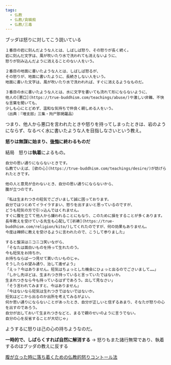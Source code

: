 ```yaml
---
tags:
  - 仏教
  - 仏教/貪瞋痴
  - 仏教/三毒
---
```


ブッダは怒りに対してこう説いている

```
１番目の岩に刻んだような人とは、しばしば怒り、その怒りが長く続く。  
岩に刻んだ文字は、風が吹いたり水で洗われても消えないように、  
怒りが刻み込んだように消えることのない人をいう。

２番目の地面に書いたような人とは、しばしば怒るが、  
その怒りが、地面に書いたように、長続きしない人をいう。  
地面に書いた文字は、風が吹いたり水で洗われれば、すぐに消えるようなものだ。

３番目の水に書いたような人とは、水に文字を書いても流れて形にならないように、  
他人の[悪口](https://true-buddhism.com/teachings/abuse/)や激しい非難、不快な言葉を聞いても、  
少しも心にとどめず、温和な気持ちで仲良く親しめる人をいう。  
（出典：『増支部』三集・拘尸那掲羅品）
```

つまり、他人から悪口を言われたときや怒りを持ってしまったときは、岩のようにならず、なるべく水に書いたような人を目指しなさいという教え。

**怒りは無謀に始まり、[後悔](https://true-buddhism.com/teachings/regret/)に終わるものだ**

結局　怒りは**執着**によるもの。
```
自分の思い通りにならないときです。  
仏教でいえば、[欲の心](https://true-buddhism.com/teachings/desire/)が妨げられたときです。

他の人と意見が合わないとき、自分の思い通りにならないから、  
腹が立つのです。
```

```
「私は生まれつきの短気でございまして誠に困っております。  
自分ではつとめてイライラすまい、怒りを出すまいと思っているのですが、  
どうも短気の方で引っ込んではくれません。  
すぐに腹を立てて他人から嫌われることにもなり、このために損をすることが多くあります。  
長年教えを受けている先生も心配して[祈祷](https://true-buddhism.com/religion/kito/)してくれたのですが、何の効果もありません。  
今度は禅師に教えを受けるように言われたので、こうして参りました」

すると盤渓はニコニコ笑いながら、  
「そなたは面白いものを持って生れたのう。  
今も短気をお持ちか。  
お持ちならば一つ見せて貰いたいものじゃ。  
そうしたらお望み通り、治して進ぜよう」  
「えっ？今はありません。短気はちょっとした機会にひょっと出るのでごさいまして……」  
「しかし先ほどは、生まれつき持っていると言っていたではないか。  
生まれつきなら今も持っているはずであろう。出して見なさい」  
「そう言われてみますと、今はありません」  
「今はないなら短気は生れつきではないではないか。  
短気はどこから出るのか出所を考えてみるがよい。  
何か思い通りにならないことがあったとき、自分が正しいと信ずるあまり、そなたが怒りの心を出すのであろう。  
自分が出しておいて生まれつきなどと、まるで親のせいのように言うでない。  
自分の心を反省することが大切じゃ」
```

ようするに怒りは己の心の持ちようなのだ。

**一時的で、しばらくすれば自然に解消する** → 怒りもまた諸行無常であり、執着するのはブッダの教えに反する

[腹が立った時に落ち着くための仏教的怒りコントール法](https://true-buddhism.com/teachings/anger/)
